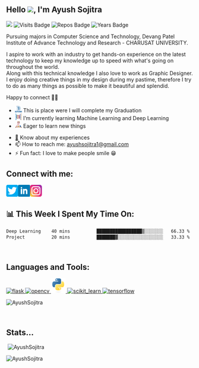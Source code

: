 
## Hello <img src="https://media.giphy.com/media/hvRJCLFzcasrR4ia7z/giphy.gif" width="25px">, I'm Ayush Sojitra
![](https://komarev.com/ghpvc/?username=AyushSojitra&color=red&style=flat)
![Visits Badge](https://badges.pufler.dev/visits/AyushSojitra/AyushSojitra/?color=red)
![Repos Badge](https://badges.pufler.dev/repos/AyushSojitra/?color=red)
![Years Badge](https://badges.pufler.dev/years/AyushSojitra/?color=red)

Pursuing majors in Computer Science and Technology, Devang Patel Institute of Advance Technology and Research - CHARUSAT UNIVERSITY.<br>

I aspire to work with an industry to get hands-on experience on the latest technology to keep my knowledge up to speed with what's going on throughout the world.<br>
Along with this technical knowledge I also love to work as Graphic Designer. I enjoy doing creative things in my design during my pastime, therefore I try to do as many things as possible to make it beautiful and splendid.<br>


Happy to connect 🤟🏻
- <a href="https://www.charusat.ac.in/depstar/"><img width="18px" src="https://github.com/AyushSojitra/AyushSojitra/blob/main/assets/TRANSPARENT Depstar Logo.png" /></a> This is place were I will complete my Graduation
- <a href="https://github.com/AyushSojitra"><img width="18px" src="https://github.com/AyushSojitra/AyushSojitra/blob/main/assets/ML.png" /></a> I’m currently learning Machine Learning and Deep Learning
- <a href=""><img width="18px" src="https://github.com/AyushSojitra/AyushSojitra/blob/main/assets/learning.png" /></a> Eager to learn new things
<!-- - <a href="https://AyushSojitra.github.io/Portfolio">👨‍💻</a> Here you can get my portfolio available. -->
- <a href="https://github.com/AyushSojitra/AyushSojitra/blob/main/document/Ayush's Resume.pdf">📄</a> Know about my experiences
- 📫 How to reach me: ayushsojitra1@gmail.com
- ⚡ Fun fact: I love to make people smile 😁

## Connect with me:
<p align="left">
  <a href="https://twitter.com/AyushSojitra4">
    <img align="left" alt="Ayush Sojitra | Twitter" width="32px" 
       src="https://github.com/AyushSojitra/AyushSojitra/blob/main/assets/twitter.svg" />
  </a>
  <a href="https://www.linkedin.com/in/ayush-sojitra-8751311a4">
    <img align="left" alt="Ayush Sojitra's LinkedIN" width="32px" 
       src="https://github.com/AyushSojitra/AyushSojitra/blob/main/assets/linkedin.svg" />
  </a>  
  <a href="https://www.instagram.com/ayush_sojitra05/">
    <img align="left" alt="Ayush Sojitra's Channel" width="32px" 
       src="https://github.com/AyushSojitra/AyushSojitra/blob/main/assets/instagram.svg" />
  </a> 
 </p>

<br><br>

## 📊 This Week I Spent My Time On:
<!--START_SECTION:waka-->
```text
Deep Learning    40 mins          █████████████████▒░░░░░░░   66.33 % 
Project          20 mins          ███████▓░░░░░░░░░░░░░░░░░   33.33 % 
```
<!--END_SECTION:waka-->
<br>

## Languages and Tools:
<p align="left"> <a href="https://flask.palletsprojects.com/" target="_blank"> <img src="https://www.vectorlogo.zone/logos/pocoo_flask/pocoo_flask-icon.svg" alt="flask" width="40" height="40"/> </a> <a href="https://opencv.org/" target="_blank"> <img src="https://www.vectorlogo.zone/logos/opencv/opencv-icon.svg" alt="opencv" width="40" height="40"/> </a> <a href="https://www.python.org" target="_blank"> <img src="https://raw.githubusercontent.com/devicons/devicon/master/icons/python/python-original.svg" alt="python" width="40" height="40"/> </a> <a href="https://scikit-learn.org/" target="_blank"> <img src="https://upload.wikimedia.org/wikipedia/commons/0/05/Scikit_learn_logo_small.svg" alt="scikit_learn" width="40" height="40"/> </a> <a href="https://www.tensorflow.org" target="_blank"> <img src="https://www.vectorlogo.zone/logos/tensorflow/tensorflow-icon.svg" alt="tensorflow" width="40" height="40"/> </a> </p>
<p><img src="https://github-readme-stats.vercel.app/api/top-langs?username=AyushSojitra&show_icons=true&locale=en&layout=compact" alt="AyushSojitra" /></p>
<br>

## Stats...
<p>&nbsp;<img src="https://github-readme-stats.vercel.app/api?username=AyushSojitra&show_icons=true&locale=en" alt="AyushSojitra" /></p>

<p><img src="https://github-readme-streak-stats.herokuapp.com/?user=AyushSojitra&" alt="AyushSojitra" /></p>

